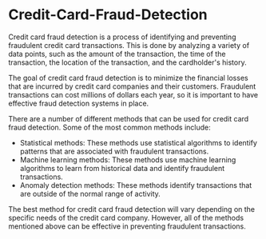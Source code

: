 # Credit-Card-Fraud-Detection
Credit card fraud detection is a process of identifying and preventing fraudulent credit card transactions. This is done by analyzing a variety of data points, such as the amount of the transaction, the time of the transaction, the location of the transaction, and the cardholder's history.

The goal of credit card fraud detection is to minimize the financial losses that are incurred by credit card companies and their customers. Fraudulent transactions can cost millions of dollars each year, so it is important to have effective fraud detection systems in place.

There are a number of different methods that can be used for credit card fraud detection. Some of the most common methods include:

- Statistical methods: These methods use statistical algorithms to identify patterns that are associated with fraudulent transactions.
- Machine learning methods: These methods use machine learning algorithms to learn from historical data and identify fraudulent transactions.
- Anomaly detection methods: These methods identify transactions that are outside of the normal range of activity.

The best method for credit card fraud detection will vary depending on the specific needs of the credit card company. However, all of the methods mentioned above can be effective in preventing fraudulent transactions.
